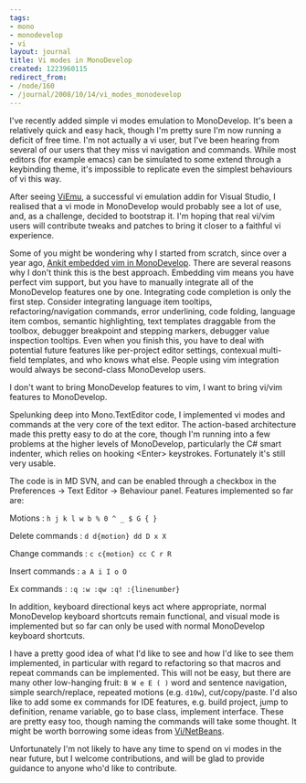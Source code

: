 ```yaml
---
tags:
- mono
- monodevelop
- vi
layout: journal
title: Vi modes in MonoDevelop
created: 1223960115
redirect_from:
- /node/160
- /journal/2008/10/14/vi_modes_monodevelop
---
```

I've recently added simple vi modes emulation to MonoDevelop. It's been a
relatively quick and easy hack, though I'm pretty sure I'm now running a deficit
of free time. I'm not actually a vi user, but I've been hearing from several of
our users that they miss vi navigation and commands.<!--break--> While most
editors (for example emacs) can be simulated to some extend through a keybinding
theme, it's impossible to replicate even the simplest behaviours of vi this way.

After seeing [ViEmu](http://www.viemu.com), a successful vi emulation addin for
Visual Studio, I realised that a vi mode in MonoDevelop would probably see a lot
of use, and, as a challenge, decided to bootstrap it. I'm hoping that real
vi/vim users will contribute tweaks and patches to bring it closer to a faithful
vi experience.

Some of you might be wondering why I started from scratch, since over a year
ago, [Ankit embedded vim in
MonoDevelop](http://ankitjain.org/blog/2007/06/30/integrating-vim-with-monodevelop).
There are several reasons why I don't think this is the best approach. Embedding
vim means you have perfect vim support, but you have to manually integrate all
of the MonoDevelop features one by one. Integrating code completion is only the
first step. Consider integrating language item tooltips, refactoring/navigation
commands, error underlining, code folding, language item combos, semantic
highlighting, text templates draggable from the toolbox, debugger breakpoint and
stepping markers, debugger value inspection tooltips. Even when you finish this,
you have to deal with potential future features like per-project editor
settings, contexual multi-field templates, and who knows what else. People using
vim integration would always be second-class MonoDevelop users.

I don't want to bring MonoDevelop features to vim, I want to bring vi/vim
features to MonoDevelop.

Spelunking deep into Mono.TextEditor code, I implemented vi modes and commands
at the very core of the text editor. The action-based architecture made this
pretty easy to do at the core, though I'm running into a few problems at the
higher levels of MonoDevelop, particularly the C# smart indenter, which relies
on hooking &lt;Enter&gt; keystrokes. Fortunately it's still very usable.

The code is in MD SVN, and can be enabled through a checkbox in the Preferences -> Text Editor -> Behaviour panel. Features implemented so far are:

Motions
: `h j k l w b % 0 ^ _ $ G { }`

Delete commands
: `d d{motion} dd D x X`

Change commands
: `c c{motion} cc C r R`

Insert commands
: `a A i I o O`

Ex commands
: `:q :w :qw :q! :{linenumber}`

In addition, keyboard directional keys act where appropriate, normal MonoDevelop
keyboard shortcuts remain functional, and visual mode is implemented but so far
can only be used with normal MonoDevelop keyboard shortcuts.

I have a pretty good idea of what I'd like to see and how I'd like to see them
implemented, in particular with regard to refactoring so that macros and repeat
commands can be implemented. This will not be easy, but there are many other
low-hanging fruit: `B W e E ( )` word and sentence navigation, simple
search/replace, repeated motions (e.g. `d10w`), cut/copy/paste. I'd also like to
add some ex commands for IDE features, e.g. build project, jump to definition,
rename variable, go to base class, implement interface. These are pretty easy
too, though naming the commands will take some thought. It might be worth
borrowing some ideas from [Vi/NetBeans](http://jvi.sourceforge.net/ReadmeNetBeans.html).

Unfortunately I'm not likely to have any time to spend on vi modes in the near future, but I welcome contributions, and will be glad to provide guidance to anyone who'd like to contribute.
